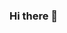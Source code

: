 ### Hi there 👋

<!--
**DemonKingSwarn/DemonKingSwarn** is a ✨ _special_ ✨ repository because its `README.md` (this file) appears on your GitHub profile.

<h2><a id="user-content--langs--tools--frameworks" class="anchor" aria-hidden="true" href="#-langs--tools--frameworks"><svg class="octicon octicon-link" viewBox="0 0 16 16" version="1.1" width="16" height="16" aria-hidden="true"><path fill-rule="evenodd" d="M7.775 3.275a.75.75 0 001.06 1.06l1.25-1.25a2 2 0 112.83 2.83l-2.5 2.5a2 2 0 01-2.83 0 .75.75 0 00-1.06 1.06 3.5 3.5 0 004.95 0l2.5-2.5a3.5 3.5 0 00-4.95-4.95l-1.25 1.25zm-4.69 9.64a2 2 0 010-2.83l2.5-2.5a2 2 0 012.83 0 .75.75 0 001.06-1.06 3.5 3.5 0 00-4.95 0l-2.5 2.5a3.5 3.5 0 004.95 4.95l1.25-1.25a.75.75 0 00-1.06-1.06l-1.25 1.25a2 2 0 01-2.83 0z"></path></svg></a><g-emoji class="g-emoji" alias="wrench" fallback-src="https://github.githubassets.com/images/icons/emoji/unicode/1f527.png"><img class="emoji" alt="wrench" height="20" width="20" src="https://github.githubassets.com/images/icons/emoji/unicode/1f527.png"></g-emoji> Langs / Tools / Frameworks</h2>
<div align="left">
	
	<a href="https://nodejs.org/en/" rel="nofollow">
		<img src="https://camo.githubusercontent.com/c9e6e02617118f09f3a1e2b43748983f91f401f3c67d1d83ee4542d2dbef7a71/68747470733a2f2f696d672e736869656c64732e696f2f62616467652f636f64652d6e6f64652e6a732d3333393933333f6c6f676f3d6e6f64652e6a73266c6f676f57696474683d3330266c6162656c436f6c6f723d626c61636b267374796c653d666f722d7468652d6261646765" alt="Node.js" data-canonical-src="https://img.shields.io/badge/code-node.js-339933?logo=node.js&amp;logoWidth=30&amp;labelColor=black&amp;style=for-the-badge" style="max-width:100%;">
	</a>
	 
	<a href="https://developer.mozilla.org/en-US/docs/Web/JavaScript" rel="nofollow">
		<img src="https://camo.githubusercontent.com/8381d28de2469b86f8c476ba3e0faff044654f691bb407223e8fb320027a13bf/68747470733a2f2f696d672e736869656c64732e696f2f62616467652f636f64652d6a6176617363726970742d4637444631453f6c6f676f3d6a617661736372697074266c6f676f57696474683d3330266c6162656c436f6c6f723d626c61636b267374796c653d666f722d7468652d6261646765" alt="JavaScript" data-canonical-src="https://img.shields.io/badge/code-javascript-F7DF1E?logo=javascript&amp;logoWidth=30&amp;labelColor=black&amp;style=for-the-badge" style="max-width:100%;">
	</a>
	 
	<a href="https://developer.mozilla.org/en-US/docs/Web/HTML" rel="nofollow">
		<img src="https://camo.githubusercontent.com/32a3ee49d1c4fb4fc114a4f0a78bb075e4bdcc1970c06fc7ee48ceb8b8736457/68747470733a2f2f696d672e736869656c64732e696f2f62616467652f636f64652d68746d6c2d4533344632363f6c6f676f3d68746d6c35266c6f676f57696474683d3330266c6162656c436f6c6f723d626c61636b267374796c653d666f722d7468652d6261646765" alt="HTML" data-canonical-src="https://img.shields.io/badge/code-html-E34F26?logo=html5&amp;logoWidth=30&amp;labelColor=black&amp;style=for-the-badge" style="max-width:100%;">
	</a>
	 
	<a href="https://developer.mozilla.org/en-US/docs/Web/CSS" rel="nofollow">
		<img src="https://camo.githubusercontent.com/7e0d568854cffaaa23f25257b3e1d0e0dcf6f8ee022c21b2ef9d560828777461/68747470733a2f2f696d672e736869656c64732e696f2f62616467652f636f64652d6373732d3135373242363f6c6f676f3d63737333266c6f676f57696474683d3330266c6162656c436f6c6f723d626c61636b267374796c653d666f722d7468652d6261646765266c6f676f436f6c6f723d313537324236" alt="CSS" data-canonical-src="https://img.shields.io/badge/code-css-1572B6?logo=css3&amp;logoWidth=30&amp;labelColor=black&amp;style=for-the-badge&amp;logoColor=1572B6" style="max-width:100%;">
	</a>
	 
	<a href="https://www.python.org/" rel="nofollow">
		<img src="https://camo.githubusercontent.com/b9a9e61c446544cd4be2cee4c0011152e4155ec77e02e4263885b90ab9744b94/68747470733a2f2f696d672e736869656c64732e696f2f62616467652f636f64652d707974686f6e2d3030373339363f6c6f676f57696474683d3330266c6162656c436f6c6f723d626c61636b267374796c653d666f722d7468652d6261646765266c6f676f3d707974686f6e" alt="Java" data-canonical-src="https://img.shields.io/badge/code-python-007396?logoWidth=30&amp;labelColor=black&amp;style=for-the-badge&amp;logo=python" style="max-width:100%;">
	</a>
	 
	<a href="#">
		<img src="https://camo.githubusercontent.com/8899ae96b209ab62c9d30aa7c94ed8ab0454ca933f7da86a9c66d60120f9f3c4/68747470733a2f2f696d672e736869656c64732e696f2f62616467652f636f64652d6325323070726f6772616d6d696e672d4138423943433f6c6f676f57696474683d3330266c6162656c436f6c6f723d626c61636b267374796c653d666f722d7468652d6261646765266c6f676f3d63" alt="C Programming" data-canonical-src="https://img.shields.io/badge/code-c%20programming-A8B9CC?logoWidth=30&amp;labelColor=black&amp;style=for-the-badge&amp;logo=c" style="max-width:100%;">
	</a>
	 
	<a href="#">
		<img src="https://camo.githubusercontent.com/032c58e97a637bf742398b3be371cea8bd1ae5fcbb5e37a7ad01600529b93440/68747470733a2f2f696d672e736869656c64732e696f2f62616467652f636f64652d632532422532422d3030353939433f6c6f676f57696474683d3330266c6162656c436f6c6f723d626c61636b267374796c653d666f722d7468652d6261646765266c6f676f3d63253242253242" alt="C++" data-canonical-src="https://img.shields.io/badge/code-c%2B%2B-00599C?logoWidth=30&amp;labelColor=black&amp;style=for-the-badge&amp;logo=c%2B%2B" style="max-width:100%;">
	</a>

	 
	<a href="https://repl.it/" rel="nofollow">
		<img src="https://camo.githubusercontent.com/d57066fc1e3e6a5e4a036b5e7ae0b6a36a1017ea9df8b10c35778c8da65f4bf2/68747470733a2f2f696d672e736869656c64732e696f2f62616467652f746f6f6c732d7265706c2d3433303039383f6c6f676f57696474683d3330266c6162656c436f6c6f723d626c61636b267374796c653d666f722d7468652d6261646765266c6f676f3d7265706c6974" alt="REPL.IT" data-canonical-src="https://img.shields.io/badge/tools-repl-430098?logoWidth=30&amp;labelColor=black&amp;style=for-the-badge&amp;logo=replit" style="max-width:100%;">
	</a>
	 
</div>
